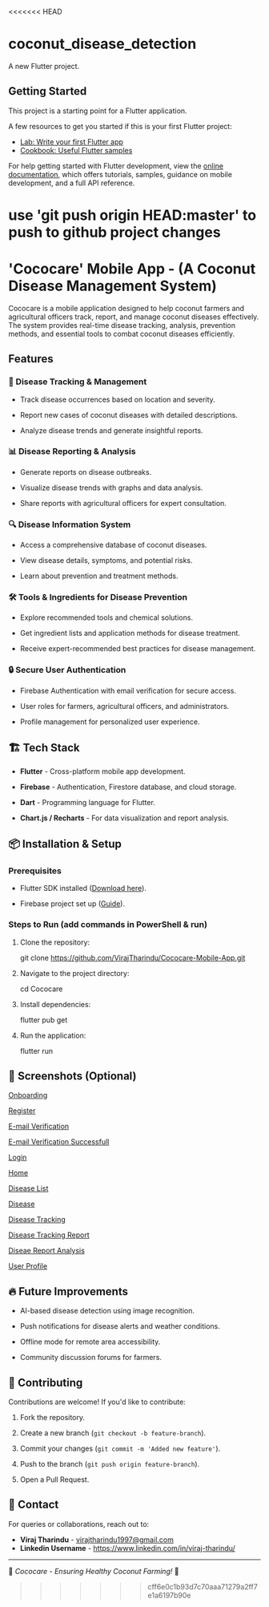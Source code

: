 <<<<<<< HEAD
# coconut_disease_detection

A new Flutter project.

## Getting Started

This project is a starting point for a Flutter application.

A few resources to get you started if this is your first Flutter project:

- [Lab: Write your first Flutter app](https://docs.flutter.dev/get-started/codelab)
- [Cookbook: Useful Flutter samples](https://docs.flutter.dev/cookbook)

For help getting started with Flutter development, view the
[online documentation](https://docs.flutter.dev/), which offers tutorials,
samples, guidance on mobile development, and a full API reference.

use 'git push origin HEAD:master' to push to github project changes
=======
# 'Cococare' Mobile App - (A Coconut Disease Management System)

Cococare is a mobile application designed to help coconut farmers and agricultural officers track, report, and manage coconut diseases effectively. The system provides real-time disease tracking, analysis, prevention methods, and essential tools to combat coconut diseases efficiently.


## Features


### 🌱 Disease Tracking & Management


- Track disease occurrences based on location and severity.
  
- Report new cases of coconut diseases with detailed descriptions.
  
- Analyze disease trends and generate insightful reports.



### 📊 Disease Reporting & Analysis


- Generate reports on disease outbreaks.
  
- Visualize disease trends with graphs and data analysis.
  
- Share reports with agricultural officers for expert consultation.
  

### 🔍 Disease Information System


- Access a comprehensive database of coconut diseases.
  
- View disease details, symptoms, and potential risks.
  
- Learn about prevention and treatment methods.
  

### 🛠️ Tools & Ingredients for Disease Prevention


- Explore recommended tools and chemical solutions.
  
- Get ingredient lists and application methods for disease treatment.
  
- Receive expert-recommended best practices for disease management.
  

### 🔒 Secure User Authentication


- Firebase Authentication with email verification for secure access.
  
- User roles for farmers, agricultural officers, and administrators.
  
- Profile management for personalized user experience.
  

## 🏗️ Tech Stack


- **Flutter** - Cross-platform mobile app development.
  
- **Firebase** - Authentication, Firestore database, and cloud storage.
  
- **Dart** - Programming language for Flutter.

- **Chart.js / Recharts** - For data visualization and report analysis.
  

## 📦 Installation & Setup


### Prerequisites


- Flutter SDK installed ([Download here](https://flutter.dev/docs/get-started/install)).
  
- Firebase project set up ([Guide](https://firebase.google.com/docs/flutter/setup)).
  

### Steps to Run (add commands in PowerShell & run)


1. Clone the repository:
   
   
   git clone https://github.com/VirajTharindu/Cococare-Mobile-App.git
  
  
3. Navigate to the project directory:
   
  
   cd Cococare 
   
   
5. Install dependencies:
   
   
   flutter pub get
   
   
7. Run the application:
   

   flutter run
   

   

## 📸 Screenshots (Optional)

[Onboarding](https://github.com/VirajTharindu/Cococare-Mobile-App/blob/main/Screenshots/Onboarding.png)

[Register](https://github.com/VirajTharindu/Cococare-Mobile-App/blob/main/Screenshots/Register.png)

[E-mail Verification](https://github.com/VirajTharindu/Cococare-Mobile-App/blob/main/Screenshots/E-mail%20Verification%20.png)

[E-mail Verification Successfull](https://github.com/VirajTharindu/Cococare-Mobile-App/blob/main/Screenshots/E-mail%20Verification%20successfull.png)

[Login](https://github.com/VirajTharindu/Cococare-Mobile-App/blob/main/Screenshots/Login.png)

[Home](https://github.com/VirajTharindu/Cococare-Mobile-App/blob/main/Screenshots/Home.png)

[Disease List](https://github.com/VirajTharindu/Cococare-Mobile-App/blob/main/Screenshots/Disease%20List.png)

[Disease](https://github.com/VirajTharindu/Cococare-Mobile-App/blob/main/Screenshots/Disease.png)

[Disease Tracking](https://github.com/VirajTharindu/Cococare-Mobile-App/blob/main/Screenshots/Disease%20Tracking.png)

[Disease Tracking Report](https://github.com/VirajTharindu/Cococare-Mobile-App/blob/main/Screenshots/Disease%20Tracking%20Report.png)

[Diseae Report Analysis](https://github.com/VirajTharindu/Cococare-Mobile-App/blob/main/Screenshots/Disease%20Detection%20Analysis.png)

[User Profile](https://github.com/VirajTharindu/Cococare-Mobile-App/blob/main/Screenshots/User%20Profile.png)



## 🔥 Future Improvements

- AI-based disease detection using image recognition.
  
- Push notifications for disease alerts and weather conditions.
  
- Offline mode for remote area accessibility.
  
- Community discussion forums for farmers.

  

## 🤝 Contributing

Contributions are welcome! If you'd like to contribute:

1. Fork the repository.
   
2. Create a new branch (`git checkout -b feature-branch`).
   
3. Commit your changes (`git commit -m 'Added new feature'`).
   
4. Push to the branch (`git push origin feature-branch`).
   
5. Open a Pull Request.
   


## 📧 Contact


For queries or collaborations, reach out to:


- **Viraj Tharindu** - virajtharindu1997@gmail.com
- **Linkedin Username** - https://www.linkedin.com/in/viraj-tharindu/


---

🚀 *Cococare - Ensuring Healthy Coconut Farming!* 🌴


>>>>>>> cff6e0c1b93d7c70aaa71279a2ff7e1a6197b90e
